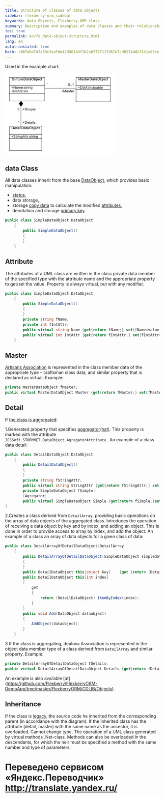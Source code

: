 ```yaml
--- 
title: Structure of classes of data objects 
sidebar: flexberry-orm_sidebar 
keywords: data Objects, Flexberry ORM class 
summary: Description and examples of data classes and their relationships 
toc: true 
permalink: en/fo_data-object-structure.html 
lang: en 
autotranslated: true 
hash: c867ebd74fa53c3eafde42d30143f1b2ab7f57117d67e7cd0274dd2f1b1cd3ce 
--- 
```


Used in the example chart: 

![](/images/pages/products/flexberry-orm/data-object/data-object-structure.jpg) 

## data Class 

All data classes inherit from the base [DataObject](fo_data-object.html), which provides basic manipulation: 

* [status](fo_object-status.html), 
* data storage, 
* storage [copy data](fo_data-object-copy.html) to calculate the modified [attributes](fo_attributes-class-data.html), 
* denotation and storage [primary key](fo_primary-keys-objects.html). 

```csharp
public class SimpleDataObject:DataObject 
	{
		public SimpleDataObject()
		{
		}
	}
``` 

## Attribute 

The attributes of a UML class are written in the class private data member of the specified type with the attribute name and the appropriate property to get/set the value. Property is always virtual, but with any modifier. 

```csharp
public class SimpleDataObject:DataObject 
	{
		public SimpleDataObject()
		{
		}
		private string fName;
		private int fIntAttr;
		public virtual string Name {get{return fName;} set{fName=value;}}		
		public virtual int IntAttr {get{return fIntAttr;} set{fIntAttr=value;}}
	}
``` 

## Master 

[Artisans Association](fd_master-association.html) is represented in the class member data of the appropriate type – craftsman class data, and similar property that is declared as virtual. 
Example: 

```csharp
private MasterDataObject fMaster;
public virtual MasterDataObject Master {get{return fMaster;} set{fMaster=value;}}
``` 

## Detail 

If [the class is aggregated](fo_detail-associations-properties.html): 

1.Generated property that specifies [aggregator(hat)](fd_key-concepts.html). This property is marked with the attribute `ICSSoft.STORMNET.DataObject.AgregatorAttribute.` 
An example of a class data detail: 

```csharp
public class DetailDataObject:DataObject
	{
		public DetailDataObject()
		{
		}
		private string fStringAttr;
		public virtual string StringAttr {get{return fStringAttr;} set{fStringAttr=value;}}
		private SimpleDataObject fSimple;
		[Agregator]
		public virtual SimpleDataObject Simple {get{return fSimple;}set{fSimple=value;}}
}
``` 

2.Creates a class derived from `DetailArray`, providing basic operations on the array of data objects of the aggregated class. Introduces the operation of receiving a data object by key and by index, and adding an object. This is done in order to provide access to array by index, and add the object. 
An example of a class an array of data objects for a given class of data: 

```csharp
public class DetailArrayOfDetailDataObject:DetailArray 
	{
		public DetailArrayOfDetailDataObject(SimpleDataObject simpledataobject):base(typeof(DetailDataObject), simpledataobject)
		{
		}
		public DetailDataObject this[object key]	{get {return (DetailDataObject) GetByKey(key);} set {SetByKey(key,value);}}
		public DetailDataObject this[int index]
		{
			get 
			{
				return (DetailDataObject) ItemByIndex(index);
			}
		}
		public void Add(DataObject dataobject)
		{
			AddObject(dataobject);
		}	
	}
``` 

3.If the class is aggregating, dealova Association is represented in the object data member type of a class derived from `DetailArray` and similar property. 
Example: 

```csharp
private DetailArrayOfDetailDataObject fDetails;
public virtual DetailArrayOfDetailDataObject Details {get{return fDetails;} set{fDetails=value;}}
``` 

An example is also available [at] (https://github.com/Flexberry/FlexberryORM-DemoApp/tree/master/FlexberryORM/CDLIB/Objects). 

## Inheritance 

If the class is [legacy](fd_inheritance.html), the source code he inherited from the corresponding parent (in accordance with the diagram). 
If the inherited class has the attribute (detail, master) with the same name as the ancestor, it is overloaded. Cannot change type. 
The operation of a UML class generated by virtual methods .Net-class. Methods can also be overloaded in the descendants, for which the heir must be specified a method with the same number and type of parameters.


 # Переведено сервисом «Яндекс.Переводчик» http://translate.yandex.ru/